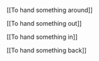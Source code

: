 [[To hand something around]]

[[To hand something out]]

[[To hand something in]]

[[To hand something back]]